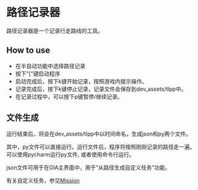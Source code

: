 # 路径记录器

路径记录器是一个记录行走路线的工具。

## How to use

- 在半自动功能中选择路径记录
- 按下"\["键启动程序
- 启动完成后，按下k键开始记录，按照游戏内提示操作。
- 记录完成后，按下k键停止记录，记录文件会保存到dev_assets/tlpp中。
- 在记录过程中，可以按下p键暂停/继续记录。

## 文件生成

运行结束后，将会在dev_assets/tlpp中以时间命名，生成json和py两个文件。

其中，py文件可以直接运行。运行文件后，程序将按照刚刚记录的路径走一遍。 可以使用pycharm运行py文件, 或者使用命令行运行。

json文件可用于在GIA主界面中，用于“从路径生成自定义任务”功能。

有关自定义任务，参见[Mission](mission.md)
